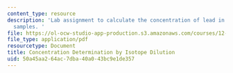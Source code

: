 ```yaml
---
content_type: resource
description: 'Lab assignment to calculate the concentration of lead in two different
  samples. '
file: https://ol-ocw-studio-app-production.s3.amazonaws.com/courses/12-119-analytical-techniques-for-studying-environmental-and-geologic-samples-spring-2011/50a45aa264ac7dba40a043bc9e1de357_MIT12_119S11_assignment1.pdf
file_type: application/pdf
resourcetype: Document
title: Concentration Determination by Isotope Dilution
uid: 50a45aa2-64ac-7dba-40a0-43bc9e1de357
---
```

